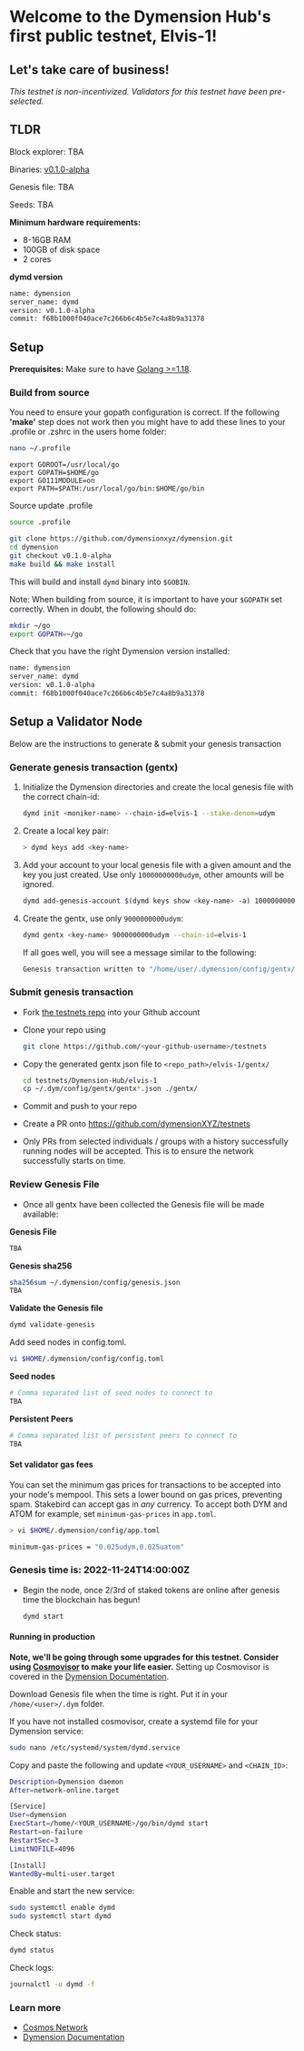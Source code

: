 # Welcome to the Dymension Hub's first public testnet, Elvis-1!

## Let's take care of business!

_This testnet is non-incentivized. Validators for this testnet have been pre-selected._

## TLDR

Block explorer: TBA

Binaries: [v0.1.0-alpha](https://github.com/dymensionxyz/dymension/releases/tag/v0.1.0-alpha)

Genesis file: TBA

Seeds: TBA

**Minimum hardware requirements:**

-   8-16GB RAM
-   100GB of disk space
-   2 cores

**dymd version**

```sh
name: dymension
server_name: dymd
version: v0.1.0-alpha
commit: f68b1000f040ace7c266b6c4b5e7c4a8b9a31378
```

## Setup

**Prerequisites:** Make sure to have [Golang >=1.18](https://golang.org/).

### Build from source

You need to ensure your gopath configuration is correct. If the following **'make'** step does not work then you might have to add these lines to your .profile or .zshrc in the users home folder:

```sh
nano ~/.profile
```

```
export GOROOT=/usr/local/go
export GOPATH=$HOME/go
export GO111MODULE=on
export PATH=$PATH:/usr/local/go/bin:$HOME/go/bin
```

Source update .profile

```sh
source .profile
```

```sh
git clone https://github.com/dymensionxyz/dymension.git
cd dymension
git checkout v0.1.0-alpha
make build && make install
```

This will build and install `dymd` binary into `$GOBIN`.

Note: When building from source, it is important to have your `$GOPATH` set correctly. When in doubt, the following should do:

```sh
mkdir ~/go
export GOPATH=~/go
```

Check that you have the right Dymension version installed:

```sh
name: dymension
server_name: dymd
version: v0.1.0-alpha
commit: f68b1000f040ace7c266b6c4b5e7c4a8b9a31378
```

## Setup a Validator Node

Below are the instructions to generate & submit your genesis transaction

### Generate genesis transaction (gentx)

1. Initialize the Dymension directories and create the local genesis file with the correct chain-id:

    ```bash
    dymd init <moniker-name> --chain-id=elvis-1 --stake-denom=udym
    ```

2. Create a local key pair:

    ```sh
    > dymd keys add <key-name>
    ```

3. Add your account to your local genesis file with a given amount and the key you just created. Use only `10000000000udym`, other amounts will be ignored.

    ```bash
    dymd add-genesis-account $(dymd keys show <key-name> -a) 10000000000udym
    ```

4. Create the gentx, use only `9000000000udym`:

    ```bash
    dymd gentx <key-name> 9000000000udym --chain-id=elvis-1
    ```

    If all goes well, you will see a message similar to the following:

    ```bash
    Genesis transaction written to "/home/user/.dymension/config/gentx/gentx-******.json"
    ```

### Submit genesis transaction

-   Fork [the testnets repo](https://github.com/dymensionXYZ/testnets/) into your Github account

-   Clone your repo using

    ```bash
    git clone https://github.com/<your-github-username>/testnets
    ```

-   Copy the generated gentx json file to `<repo_path>/elvis-1/gentx/`

    ```sh
    cd testnets/Dymension-Hub/elvis-1
    cp ~/.dym/config/gentx/gentx*.json ./gentx/
    ```

-   Commit and push to your repo
-   Create a PR onto https://github.com/dymensionXYZ/testnets
-   Only PRs from selected individuals / groups with a history successfully running nodes will be accepted. This is to ensure the network successfully starts on time.

### Review Genesis File

-   Once all gentx have been collected the Genesis file will be made available:

**Genesis File**

```bash
TBA
```

**Genesis sha256**

```bash
sha256sum ~/.dymension/config/genesis.json
TBA
```

**Validate the Genesis file**

```bash
dymd validate-genesis
```

Add seed nodes in config.toml.

```sh
vi $HOME/.dymension/config/config.toml
```

**Seed nodes**

```bash
# Comma separated list of seed nodes to connect to
TBA
```

**Persistent Peers**

```bash
# Comma separated list of persistent peers to connect to
TBA
```

#### Set validator gas fees

You can set the minimum gas prices for transactions to be accepted into your node's mempool. This sets a lower bound on gas prices, preventing spam. Stakebird can accept gas in _any_ currency. To accept both DYM and ATOM for example, set `minimum-gas-prices` in `app.toml`.

```sh
> vi $HOME/.dymension/config/app.toml
```

```sh
minimum-gas-prices = "0.025udym,0.025uatom"
```

### Genesis time is: 2022-11-24T14:00:00Z

-   Begin the node, once 2/3rd of staked tokens are online after genesis time the blockchain has begun!
    ```sh
    dymd start
    ```

#### Running in production

**Note, we'll be going through some upgrades for this testnet. Consider using [Cosmovisor](https://github.com/cosmos/cosmos-sdk/tree/master/cosmovisor) to make your life easier.** Setting up Cosmovisor is covered in the [Dymension Documentation](https://docs.dymension.xyz/).

Download Genesis file when the time is right. Put it in your `/home/<user>/.dym` folder.

If you have not installed cosmovisor, create a systemd file for your Dymension service:

```sh
sudo nano /etc/systemd/system/dymd.service
```

Copy and paste the following and update `<YOUR_USERNAME>` and `<CHAIN_ID>`:

```sh
Description=Dymension daemon
After=network-online.target

[Service]
User=dymension
ExecStart=/home/<YOUR_USERNAME>/go/bin/dymd start
Restart=on-failure
RestartSec=3
LimitNOFILE=4096

[Install]
WantedBy=multi-user.target
```

Enable and start the new service:

```sh
sudo systemctl enable dymd
sudo systemctl start dymd
```

Check status:

```sh
dymd status
```

Check logs:

```sh
journalctl -u dymd -f
```

### Learn more

-   [Cosmos Network](https://cosmos.network)
-   [Dymension Documentation](https://docs.dymension.xyz/)
